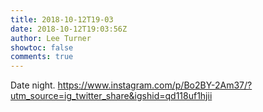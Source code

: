 ```yaml
---
title: 2018-10-12T19-03
date: 2018-10-12T19:03:56Z
author: Lee Turner
showtoc: false
comments: true
---
```


Date night. https://www.instagram.com/p/Bo2BY-2Am37/?utm_source=ig_twitter_share&igshid=qd118uf1hjii


